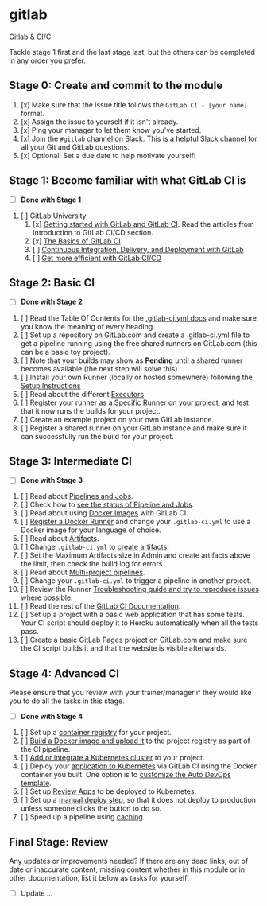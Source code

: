 # gitlab
Gitlab &amp; CI/C


Tackle stage 1 first and the last stage last, but the others can be completed in
any order you prefer.

## Stage 0: Create and commit to the module

1. [x] Make sure that the issue title follows the `GitLab CI - [your name]` format.
1. [x] Assign the issue to yourself if it isn't already.
1. [x] Ping your manager to let them know you've started.
1. [x] Join the [`#gitlab` channel on Slack](https://slack.com/archives/TESTOU). This is a helpful Slack channel for all your Git and GitLab questions.
1. [x] Optional: Set a due date to help motivate yourself!

## Stage 1: Become familiar with what GitLab CI is

- [ ] **Done with Stage 1**

1. [ ] GitLab University
   1. [x] [Getting started with GitLab and GitLab CI](https://docs.gitlab.com/ee/ci/README.html#introduction-to-gitlab-cicd). Read the articles from Introduction to GitLab CI/CD section.
   1. [x] [The Basics of GitLab CI](https://about.gitlab.com/blog/2020/12/10/basics-of-gitlab-ci-updated/)
   1. [ ] [Continuous Integration, Delivery, and Deployment with GitLab](https://about.gitlab.com/blog/2016/08/05/continuous-integration-delivery-and-deployment-with-gitlab/)
   1. [ ] [Get more efficient with GitLab CI/CD](https://www.youtube.com/watch?v=id9klDUrGN8)

## Stage 2: Basic CI

- [ ] **Done with Stage 2**

1. [ ] Read the Table Of Contents for the [.gitlab-ci.yml docs](https://docs.gitlab.com/ee/ci/yaml/README.html)
   and make sure you know the meaning of every heading.
1. [ ] Set up a repository on GitLab.com and create a .gitlab-ci.yml file to
   get a pipeline running using the free shared runners on GitLab.com (this can
   be a basic toy project).
1. [ ] Note that your builds may show as **Pending** until a shared runner becomes
   available (the next step will solve this).
1. [ ] Install your own Runner (locally or hosted somewhere) following the [Setup Instructions](https://docs.gitlab.com/runner/install/)
1. [ ] Read about the different [Executors](https://docs.gitlab.com/runner/executors/)
1. [ ] Register your runner as a [Specific Runner](https://docs.gitlab.com/ee/ci/runners/README.html#registering-a-specific-runner)
   on your project, and test that it now runs the builds for your project.
1. [ ] Create an example project on your own GitLab instance.
1. [ ] Register a shared runner on your GitLab instance and make sure it can
   successfully run the build for your project.

## Stage 3: Intermediate CI

- [ ] **Done with Stage 3**

1. [ ] Read about [Pipelines and Jobs](https://docs.gitlab.com/ee/ci/pipelines.html).
1. [ ] Check how to [see the status of Pipeline and Jobs](https://docs.gitlab.com/ee/ci/quick_start/README.html#seeing-the-status-of-your-pipeline-and-jobs).
1. [ ] Read about using [Docker Images](https://docs.gitlab.com/ee/ci/docker/using_docker_images.html) with GitLab CI.
1. [ ] [Register a Docker Runner](https://docs.gitlab.com/ee/ci/docker/using_docker_images.html#register-docker-runner)
   and change your `.gitlab-ci.yml` to use a Docker image for your language of
   choice.
1. [ ] Read about [Artifacts](https://docs.gitlab.com/ee/user/project/pipelines/job_artifacts.html).
1. [ ] Change `.gitlab-ci.yml` to [create artifacts](https://docs.gitlab.com/ee/user/project/pipelines/job_artifacts.html#defining-artifacts-in-gitlab-ci-yml).
1. [ ] Set the Maximum Artifacts size in Admin and create artifacts above the limit, then check the build log for errors.
1. [ ] Read about [Multi-project pipelines](https://about.gitlab.com/2018/10/31/use-multiproject-pipelines-with-gitlab-cicd/).
1. [ ] Change your `.gitlab-ci.yml` to trigger a pipeline in another project.
1. [ ] Review the Runner [Troubleshooting guide and try to reproduce issues where possible](https://docs.gitlab.com/runner/faq/).
1. [ ] Read the rest of the [GitLab CI Documentation](https://docs.gitlab.com/ee/ci/README.html).
1. [ ] Set up a project with a basic web application that has some tests. Your CI script should deploy it to Heroku automatically when all the tests pass.
1. [ ] Create a basic GitLab Pages project on GitLab.com and make sure the CI script builds it and that the website is visible afterwards.

## Stage 4: Advanced CI

Please ensure that you review with your trainer/manager if they would like you to do all the tasks in this stage.

- [ ] **Done with Stage 4**

1. [ ] Set up a [container registry](https://docs.gitlab.com/ee/user/project/container_registry.html) for your project.
1. [ ] [Build a Docker image and upload it](https://docs.gitlab.com/ee/user/project/container_registry.html#build-and-push-images) to the project registry as part of the CI pipeline.
1. [ ] [Add or integrate a Kubernetes cluster](https://docs.gitlab.com/ee/user/project/clusters/) to your project.
1. [ ] Deploy your [application to Kubernetes](https://medium.com/john-lewis-software-engineering/deploying-to-google-kubernetes-engine-from-gitlab-ci-feaf51dae0c1) via GitLab CI using the Docker container you built. One option is to [customize the Auto DevOps template](https://docs.gitlab.com/ee/topics/autodevops/#customizing).
1. [ ] Set up [Review Apps](https://docs.gitlab.com/ee/topics/autodevops/#customizing) to be deployed to Kubernetes.
1. [ ] Set up a [manual deploy step](https://docs.gitlab.com/ee/ci/yaml/#whenmanual), so that it does not deploy to production unless someone clicks the button to do so.
1. [ ] Speed up a pipeline using [caching](https://docs.gitlab.com/ee/ci/yaml/#cache).

## Final Stage: Review

Any updates or improvements needed? If there are any dead links, out of date or inaccurate content, missing content whether in this module or in other documentation, list it below as tasks for yourself!

- [ ] Update ...
